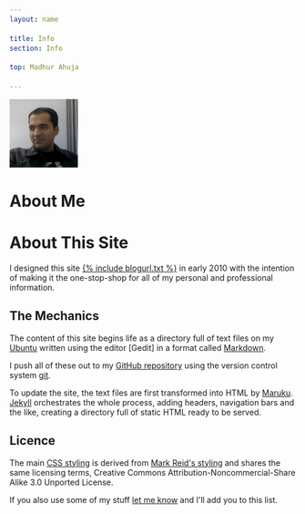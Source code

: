 ```yaml
---
layout: name

title: Info
section: Info

top: Madhur Ahuja

---
```


<img class='inset right' src='/images/madhur.jpg' title='Madhur Ahuja' alt='Photo of Madhur Ahuja' width='120px' />

About Me
========



About This Site
===============

I designed this site [{% include blogurl.txt %}](/) in early 2010 with the intention of making it the one-stop-shop for all of my personal and professional information.


The Mechanics
-------------

The content of this site begins life as a directory full of text files on my [Ubuntu](http://www.ubuntu.com/) written using the editor [Gedit] in a format called  [Markdown](http://daringfireball.net/projects/markdown/). 

I push all of these out to my [GitHub repository](http://github.com/madhur/madhur.github.com/) using the version control system [git](http://code.google.com/p/git-osx-installer/).

To update the site, the text files are first transformed into HTML by [Maruku](http://maruku.rubyforge.org/). [Jekyll](http://jekyllrb.com) orchestrates the whole process, adding headers, navigation bars and the like, creating a directory full of static HTML ready to be served.  

Licence
-------
The main [CSS styling](http://skife.org/css/screen.css) is derived from [Mark Reid's styling](http://github.com/mreid/mark.reid.name/tree/master) and shares the same licensing terms, Creative Commons Attribution-Noncommercial-Share Alike 3.0 Unported License.

If you also use some of my stuff [let me know](mailto:ahuja.madhur@gmail.com) and I'll add you to this list.
